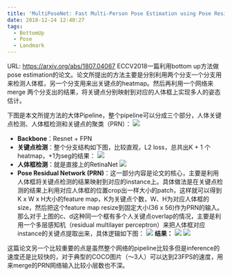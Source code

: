 ```yaml
---
title: 'MultiPoseNet: Fast Multi-Person Pose Estimation using Pose Residual Network'
date: 2018-12-24 12:40:27
tags:
  - BottomUp
  - Pose
  - Landmark
---
```

URL: https://arxiv.org/abs/1807.04067
ECCV2018一篇利用bottom up方法做pose estimation的论文。论文所提出的方法主要是分别利用两个分支一个分支用来检测人体框，另一个分支用来出关键点的heatmap。然后再利用一个网络来merge 两个分支出的结果，将关键点分别映射到对应的人体框上实现多人的姿态估计。

下图是本文所提方法的大体Pipeline，整个pipeline可以分成三个部分，人体关键点检测、人体框检测和关键点的聚类（PRN）：
![](MultiPoseNet-Fast-Multi-Person-Pose-Estimation-using-Pose-Residual-Network-b80970b3e1b91db9992796fdada5d5cacddc1531.jpg)
+ **Backbone**：Resnet + FPN
+ **关键点检测**：整个分支结构如下图，比较直观，L2 loss，总共出K + 1 个heatmap，+1为seg的结果：
![](MultiPoseNet-Fast-Multi-Person-Pose-Estimation-using-Pose-Residual-Network-a42ffc7c2d336f7a095fc898d260ef90c728a7f6.png)
+ **人体框检测**：就是直接上的RetinaNet
![](MultiPoseNet-Fast-Multi-Person-Pose-Estimation-using-Pose-Residual-Network-96f37d11a64105bce2440ed6b6955231dd1a6949.png)
+ **Pose Residual Network (PRN)**：这一部分内容是论文的核心，主要是利用人体框将关键点检测的结果映射到对应的instance上。具体做法是在关键点检测的结果上利用对应人体框的位置crop出一样大小的patch，这样就可以得到K x W x H大小的feature map，K为关键点个数，W、H为对应人体框的size，然后把这个feature map resize到固定大小(36 x 56)作为PRN的输入。那么对于上图的c、d这种同一个框有多个人关键点overlap的情况，主要是利用一个多层感知机（residual multilayer perceptron）来把人体框对应instance的关键点提取出来，具体逻辑如下图：
![](MultiPoseNet-Fast-Multi-Person-Pose-Estimation-using-Pose-Residual-Network-c340c5ea72c9c75d031dbcba3c8b569d4e393023.jpg)
**结果：**
![](MultiPoseNet-Fast-Multi-Person-Pose-Estimation-using-Pose-Residual-Network-9255a515da09097264bb0c17a00cd420a3a16291.png)
![](MultiPoseNet-Fast-Multi-Person-Pose-Estimation-using-Pose-Residual-Network-d87795e947cb3e80cf5311605ec05df40db408f6.png)

这篇论文另一个比较重要的点是虽然整个网络的pipeline比较多但是inference的速度还是比较快的，对于典型的COCO图片（～3人）可以达到23FPS的速度，用来merge的PRN网络输入比较小层数也不深。
